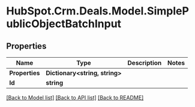 # HubSpot.Crm.Deals.Model.SimplePublicObjectBatchInput

## Properties

Name | Type | Description | Notes
------------ | ------------- | ------------- | -------------
**Properties** | **Dictionary&lt;string, string&gt;** |  | 
**Id** | **string** |  | 

[[Back to Model list]](../README.md#documentation-for-models) [[Back to API list]](../README.md#documentation-for-api-endpoints) [[Back to README]](../README.md)

